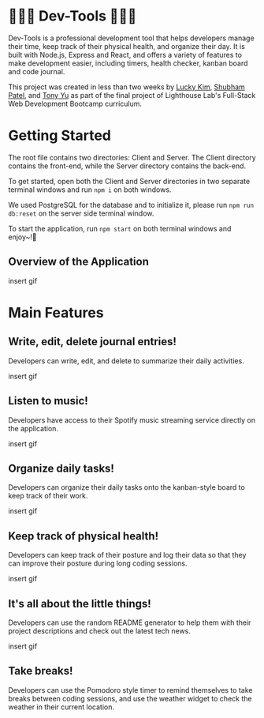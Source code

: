 # **👨🏻‍💻 Dev-Tools 👩🏻‍💻**

Dev-Tools is a professional development tool that helps developers manage their time, keep track of their physical health, and organize their day. It is built with Node.js, Express and React, and offers a variety of features to make development easier, including timers, health checker, kanban board and code journal.

This project was created in less than two weeks by [Lucky Kim](https://github.com/lucky-hw-kim), [Shubham Patel](https://github.com/shubham2295), and [Tony Yu](https://github.com/Tonyyuu2) as part of the final project of Lighthouse Lab's Full-Stack Web Development Bootcamp curriculum.

# Getting Started

The root file contains two directories: Client and Server. The Client directory contains the front-end, while the Server directory contains the back-end. 

To get started, open both the Client and Server directories in two separate terminal windows and run `npm i` on both windows. 

We used PostgreSQL for the database and to initialize it, please run `npm run db:reset` on the server side terminal window. 

To start the application, run `npm start` on both terminal windows and enjoy~!🤗

## Overview of the Application

insert gif

# Main Features

## Write, edit, delete journal entries!

Developers can write, edit, and delete to summarize their daily activities. 

insert gif


## Listen to music!

Developers have access to their Spotify music streaming service directly on the application.

insert gif 

## Organize daily tasks!

Developers can organize their daily tasks onto the kanban-style board to keep track of their work. 

insert gif

## Keep track of physical health!

Developers can keep track of their posture and log their data so that they can improve their posture during long coding sessions. 

insert gif

## It's all about the little things! 

Developers can use the random README generator to help them with their project descriptions and check out the latest tech news. 

insert gif

## Take breaks!

Developers can use the Pomodoro style timer to remind themselves to take breaks between coding sessions, and use the weather widget to check the weather in their current location. 











